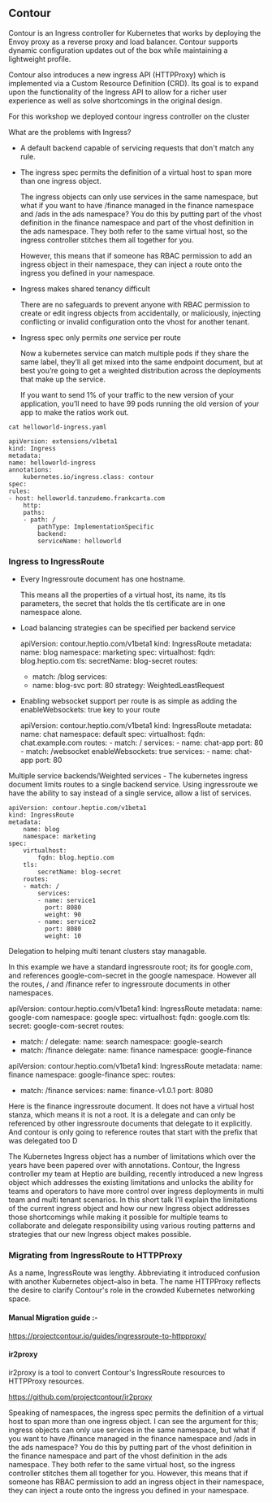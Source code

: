 ## Contour

Contour is an Ingress controller for Kubernetes that works by deploying the Envoy proxy as a reverse proxy and load balancer. Contour supports dynamic configuration updates out of the box while maintaining a lightweight profile.

Contour also introduces a new ingress API (HTTPProxy) which is implemented via a Custom Resource Definition (CRD). Its goal is to expand upon the functionality of the Ingress API to allow for a richer user experience as well as solve shortcomings in the original design.

For this workshop we deployed contour ingress controller on the cluster 

What are the problems with Ingress?

* A default backend capable of servicing requests that don't match any rule.

* The ingress spec permits the definition of a virtual host to span more than one ingress object.

    The ingress objects can only use services in the same namespace, but what if you want to have /finance managed in the finance namespace
    and /ads in the ads namespace? You do this by putting part of the vhost definition in the finance namespace and part of the vhost definition in the ads namespace. They both refer to the same virtual host, so the ingress controller stitches them all together for you.

    However, this means that if someone has RBAC permission to add an ingress object in their namespace, they can inject a route onto the ingress you defined in your namespace. 

* Ingress makes shared tenancy difficult

    There are no safeguards to prevent anyone with RBAC permission to create or edit ingress objects from accidentally, or maliciously, injecting conflicting or invalid configuration onto the vhost for another tenant.

* Ingress spec only permits _one_ service per route
    
    Now a kubernetes service can match multiple pods if they share the same label, they’ll all get mixed into the same endpoint document, but at best you’re going to get a weighted distribution across the deployments that make up the service.
    
    If you want to send 1% of your traffic to the new version of your application, you’ll need to have 99 pods running the old version of your app to make the ratios work out.


```execute
cat helloworld-ingress.yaml 
```

    apiVersion: extensions/v1beta1
    kind: Ingress
    metadata:
    name: helloworld-ingress
    annotations:
        kubernetes.io/ingress.class: contour
    spec:
    rules:
    - host: helloworld.tanzudemo.frankcarta.com
        http:
        paths:
        - path: /
            pathType: ImplementationSpecific
            backend:
            serviceName: helloworld

### Ingress to IngressRoute

* Every Ingressroute document has one hostname. 

    This means all the properties of a virtual host, its name, its tls parameters, the secret that holds the tls certificate are in one namespace alone.

* Load balancing strategies can be specified per backend service

    apiVersion: contour.heptio.com/v1beta1
    kind: IngressRoute
    metadata:
    name: blog
    namespace: marketing
    spec:
    virtualhost:
    fqdn: blog.heptio.com
    tls:
    secretName: blog-secret
    routes:
    - match: /blog
    services:
    - name: blog-svc
    port: 80
    strategy: WeightedLeastRequest

* Enabling websocket support per route is as simple as adding the enableWebsockets: true key to your route

    apiVersion: contour.heptio.com/v1beta1
    kind: IngressRoute
    metadata:
        name: chat
        namespace: default
    spec:
        virtualhost:
            fqdn: chat.example.com
        routes:
        - match: /
            services:
            - name: chat-app
              port: 80
        - match: /websocket
            enableWebsockets: true
            services:
            - name: chat-app
              port: 80

Multiple service backends/Weighted services - The kubernetes ingress document limits routes to a single backend service. Using ingressroute we have the ability to say instead of a single service, allow a list of services.

    apiVersion: contour.heptio.com/v1beta1
    kind: IngressRoute
    metadata:
        name: blog
        namespace: marketing
    spec:
        virtualhost:
            fqdn: blog.heptio.com
        tls:
            secretName: blog-secret
        routes:
        - match: /
            services:
            - name: service1
              port: 8080
              weight: 90
            - name: service2
              port: 8080
              weight: 10

Delegation to helping multi tenant clusters stay managable.

In this example we have a standard ingressroute root; its for google.com, and references google-com-secret in the google namespace.
However all the routes, / and /finance refer to ingressroute documents in other namespaces.

apiVersion: contour.heptio.com/v1beta1
kind: IngressRoute
metadata:
 name: google-com
 namespace: google
spec:
 virtualhost:
 fqdn: google.com
 tls:
 secret: google-com-secret
 routes:
 - match: /
 delegate:
 name: search
 namespace: google-search
 - match: /finance
 delegate:
 name: finance
 namespace: google-finance

apiVersion: contour.heptio.com/v1beta1
kind: IngressRoute
metadata:
 name: finance
 namespace: google-finance
spec:
 routes:
 - match: /finance
 services:
 name: finance-v1.0.1
 port: 8080

Here is the finance ingressroute document.
It does not have a virtual host stanza, which means it is not a root. It is a delegate and can only be referenced by other ingressroute documents that delegate to it
explicitly. And contour is only going to reference routes that start with the prefix that was delegated too
D

The Kubernetes Ingress object has a number of limitations which over the years have been papered over with annotations. Contour, the Ingress controller my
team at Heptio are building, recently introduced a new Ingress object which addresses the existing limitations and unlocks the ability for teams and operators to have
more control over ingress deployments in multi team and multi tenant scenarios. In this short talk I'll explain the limitations of the current ingress object and how our new
Ingress object addresses those shortcomings while making it possible for multiple teams to collaborate and delegate responsibility using various routing patterns and
strategies that our new Ingress object makes possible.


### Migrating from IngressRoute to HTTPProxy

As a name, IngressRoute was lengthy. Abbreviating it introduced confusion with another Kubernetes object–also in beta. The name HTTPProxy reflects the desire to clarify Contour's role in the crowded Kubernetes networking space.


#### Manual Migration guide :-
https://projectcontour.io/guides/ingressroute-to-httpproxy/


#### ir2proxy 

ir2proxy is a tool to convert Contour's IngressRoute resources to HTTPProxy resources.

https://github.com/projectcontour/ir2proxy




Speaking of namespaces, the ingress spec permits the definition of a virtual host to span more than one ingress object.
I can see the argument for this; ingress objects can only use services in the same namespace, but what if you want to have /finance managed in the finance namespace
and /ads in the ads namespace? You do this by putting part of the vhost definition in the finance namespace and part of the vhost definition in the ads namespace. They
both refer to the same virtual host, so the ingress controller stitches them all together for you.
However, this means that if someone has RBAC permission to add an ingress object in their namespace, they can inject a route onto the ingress you defined in your
namespace. 